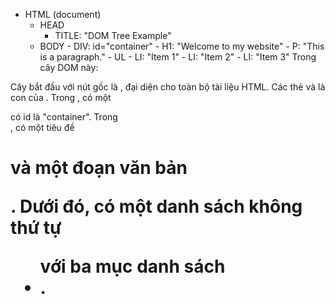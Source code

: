 - HTML (document)
  - HEAD
    - TITLE: "DOM Tree Example"
  - BODY - DIV: id="container" - H1: "Welcome to my website" - P: "This is a paragraph." - UL - LI: "Item 1" - LI: "Item 2" - LI: "Item 3"
    Trong cây DOM này:

Cây bắt đầu với nút gốc là <html>, đại diện cho toàn bộ tài liệu HTML.
Các thẻ <head> và <body> là con của <html>.
Trong <body>, có một <div> có id là "container".
Trong <div id="container">, có một tiêu đề <h1> và một đoạn văn bản <p>.
Dưới đó, có một danh sách không thứ tự <ul> với ba mục danh sách <li>.
